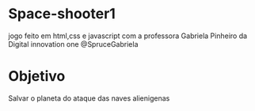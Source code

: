 # Space-shooter1
jogo feito em html,css e javascript com a professora Gabriela Pinheiro da Digital innovation one @SpruceGabriela
# Objetivo
Salvar o planeta do ataque das naves alienigenas
